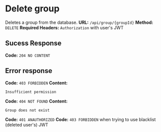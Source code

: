 # Delete group
Deletes a group from the database.
**URL:** `/api/group/{groupId}`
**Method:** `DELETE`
**Required Headers:** `Authorization` with user's JWT

## Sucess Response
**Code:** `204 NO CONTENT`

## Error response
**Code:** `403 FORBIDDEN`
**Content:**
```
Insufficient permission
```
**Code:** `404 NOT FOUND`
**Content:**
```
Group does not exist
```
**Code:** `401 ANAUTHORIZED` 
**Code:** `403 FORBIDDEN` when trying to use blacklist (deleted user's) JWT 
